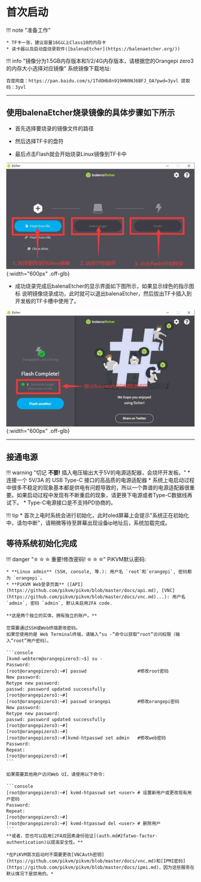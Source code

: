 # 首次启动

!!! note "准备工作"

    * TF卡一张，建议容量16G以上Class10的内存卡
    * 读卡器以及启动盘烧录软件([balenaEtcher](https://balenaetcher.org/))

!!! info "镜像分为1.5GB内存版本和1/2/4G内存版本，请根据您的Orangepi zero3的内存大小选择对应镜像"
    系统镜像下载地址:

    百度网盘：https://pan.baidu.com/s/1TdOHb8n919HN9NJ6BFJ_OA?pwd=3yvl 提取码：3yvl


-----
## 使用balenaEtcher烧录镜像的具体步骤如下所示

* 首先选择要烧录的镜像文件的路径

* 然后选择TF卡的盘符

* 最后点击Flash就会开始烧录Linux镜像到TF卡中

![img](first_steps/balenEtcher1.jpg){:width="600px" .off-glb}

* 成功烧录完成后balenaEtcher的显示界面如下图所示，如果显示绿色的指示图标 说明镜像烧录成功，此时就可以退出balenaEtcher，然后拔出TF卡插入到开发板的TF卡槽中使用了。

![img](first_steps/balenEtcher2.jpg){:width="600px" .off-glb}

-----
## 接通电源

!!! warning "切记 **不要!** 插入电压输出大于5V的电源适配器，会烧坏开发板。"
    * 连接一个 5V/3A 的 USB Type-C 接口的高品质的电源适配器
    * 系统上电启动过程中很多不稳定的现象基本都是供电有问题导致的，所以一个靠谱的电源适配器很重要。如果启动过程中发现有不断重启的现象，请更换下电源或者Type-C数据线再试下。
    * Type-C电源接口是不支持PD协商的。

!!! tip
    * 首次上电时系统会进行初始化，此时oled屏幕上会提示"系统正在初始化中，请勿中断"，请稍微等待至屏幕出现设备ip地址后，系统加载完成。


## 等待系统初始化完成

!!! danger "✮ ✮ ✮ 重要!修改密码! ✮ ✮ ✮"
    PiKVM默认密码:

    * **Linux admin** (SSH, console, 等.): 用户名 `root`和`orangepi`, 密码都为 `orangepi`。
    * **PiKVM Web登录页面** ([API](https://github.com/pikvm/pikvm/blob/master/docs/api.md), [VNC](https://github.com/pikvm/pikvm/blob/master/docs/vnc.md)...): 用户名 `admin`, 密码 `admin`, 默认未启用2FA code.

    **这是两个独立的实体，拥有独立的账户。**

    您需要通过SSH或Web终端更改密码。
    如果您使用的是 Web Terminal终端，请输入“su -”命令以获取“root”访问权限（输入“root”用户密码）。

    ```console
    [kvmd-webterm@orangepizero3:~$] su -
    Password:
    [root@orangepizero3:~#] passwd                   #修改root密码
    New password:
    Retype new password:
    passwd: password updated successfully
    [root@orangepizero3:~#]
    [root@orangepizero3:~#] passwd orangepi          #修改orangepi密码
    New password:
    Retype new password:
    passwd: password updated successfully
    [root@orangepizero3:~#]
    [root@orangepizero3:~#]
    [root@orangepizero3:~#]kvmd-htpasswd set admin   #修改web密码
    Password:
    Repeat:
    [root@orangepizero3:~#]
    ```

    如果需要其他用户访问Web UI，请使用以下命令:

    ```console
    [root@orangepizero3:~#] kvmd-htpasswd set <user> # 设置新用户或更改现有用户密码
    Password:
    Repeat:
    [root@orangepizero3:~#]
    [root@orangepizero3:~#] kvmd-htpasswd del <user> # 删除用户
    ```
    **或者，您也可以启用[2FA双因素身份验证](auth.md#2fatwo-factor-authentication)以提高安全性。**

    *在PiKVM首次启动时不需要更改[VNCAuth密钥](https://github.com/pikvm/pikvm/blob/master/docs/vnc.md)和[IPMI密码](https://github.com/pikvm/pikvm/blob/master/docs/ipmi.md)，因为这些服务在默认情况下是禁用的。*